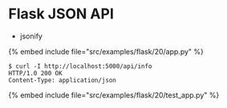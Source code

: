 # Flask JSON API

* jsonify

{% embed include file="src/examples/flask/20/app.py" %}

```
$ curl -I http://localhost:5000/api/info
HTTP/1.0 200 OK
Content-Type: application/json
```
{% embed include file="src/examples/flask/20/test_app.py" %}


